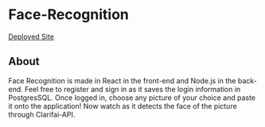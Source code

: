 # Face-Recognition

[Deployed Site](https://face-recognition-application-2.herokuapp.com/)

## About

Face Recognition is made in React in the front-end and Node.js in the back-end. Feel free to register and sign in as it saves the login information in PostgresSQL. Once logged in, choose any picture of your choice and paste it onto the application! Now watch as it detects the face of the picture through Clarifai-API. 


